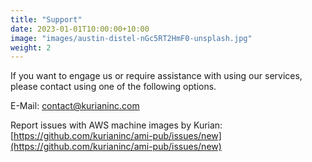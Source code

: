 ```yaml
---
title: "Support"
date: 2023-01-01T10:00:00+10:00
image: "images/austin-distel-nGc5RT2HmF0-unsplash.jpg"
weight: 2
---
```


If you want to engage us or require assistance with using our services, please contact using one of the following options.

E-Mail: [contact@kurianinc.com](contact@kurianinc.com)

Report issues with AWS machine images by Kurian: [https://github.com/kurianinc/ami-pub/issues/new](https://github.com/kurianinc/ami-pub/issues/new)
